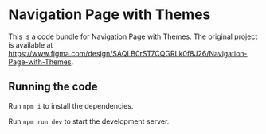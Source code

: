 
  # Navigation Page with Themes

  This is a code bundle for Navigation Page with Themes. The original project is available at https://www.figma.com/design/SAQLB0rST7CQGRLk0f8J26/Navigation-Page-with-Themes.

  ## Running the code

  Run `npm i` to install the dependencies.

  Run `npm run dev` to start the development server.
  